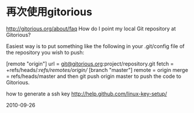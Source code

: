 # 再次使用gitorious

http://gitorious.org/about/faq
How do I point my local Git repository at Gitorious?

Easiest way is to put something like the following in your .git/config file of the repository you wish to push:

[remote "origin"]
       url = git@gitorious.org:project/repository.git
       fetch = +refs/heads/*:refs/remotes/origin/*
[branch "master"]
       remote = origin
       merge = refs/heads/master
and then git push origin master to push the code to Gitorious.


how to generate a ssh key
http://help.github.com/linux-key-setup/


2010-09-26